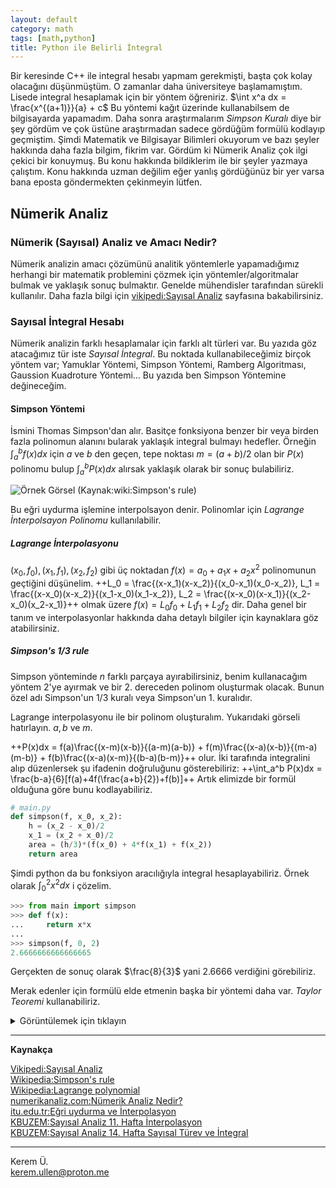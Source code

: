 ```yaml
---
layout: default
category: math
tags: [math,python]
title: Python ile Belirli İntegral
---
```


<script type="text/javascript" async
  src="https://cdnjs.cloudflare.com/ajax/libs/mathjax/2.7.7/MathJax.js?config=TeX-MML-AM_CHTML">
</script>

<script type="text/x-mathjax-config" >
window.MathJax = {
  tex: {
    inlineMath: [['$', '$']],
    displayMath: [["++","++"]]
  },
  svg: {
    fontCache: 'global'
  }
};
</script>





Bir keresinde C++ ile integral hesabı yapmam gerekmişti, başta çok kolay olacağını düşünmüştüm. O zamanlar daha üniversiteye başlamamıştım. Lisede integral hesaplamak için bir yöntem öğreniriz. $\int x^a dx = \frac{x^{(a+1)}}{a} + c$  Bu yöntemi kağıt üzerinde kullanabilsem de bilgisayarda yapamadım. Daha sonra araştırmalarım *Simpson Kuralı* diye bir şey gördüm ve çok üstüne araştırmadan sadece gördüğüm formülü kodlayıp geçmiştim. Şimdi Matematik ve Bilgisayar Bilimleri okuyorum ve bazı şeyler hakkında daha fazla bilgim, fikrim var. Gördüm ki Nümerik Analiz çok ilgi çekici bir konuymuş. Bu konu hakkında bildiklerim ile bir şeyler yazmaya çalıştım. Konu hakkında uzman değilim eğer yanlış gördüğünüz bir yer varsa bana eposta göndermekten çekinmeyin lütfen.


## Nümerik Analiz

### Nümerik (Sayısal) Analiz ve Amacı Nedir?

Nümerik analizin amacı çözümünü analitik yöntemlerle yapamadığımız herhangi bir matematik problemini çözmek için yöntemler/algoritmalar bulmak ve yaklaşık sonuç bulmaktır. Genelde mühendisler tarafından sürekli kullanılır. Daha fazla bilgi için [vikipedi:Sayısal Analiz](https://tr.wikipedia.org/wiki/Say%C4%B1sal_analiz) sayfasına bakabilirsiniz.

### Sayısal İntegral Hesabı

Nümerik analizin farklı hesaplamalar için farklı alt türleri var. Bu yazıda göz atacağımız tür iste *Sayısal İntegral*. Bu noktada kullanabileceğimiz birçok yöntem var; Yamuklar Yöntemi, Simpson Yöntemi, Ramberg Algoritması, Gaussion Kuadroture Yöntemi... Bu yazıda ben Simpson Yöntemine değineceğim. 

#### Simpson Yöntemi

İsmini Thomas Simpson'dan alır. Basitçe fonksiyona benzer bir veya birden fazla polinomun alanını bularak yaklaşık integral bulmayı hedefler. Örneğin $\int_{a}^{b} f(x)dx$ için $a$ ve $b$ den geçen, tepe noktası $m = (a+b)/2$ olan bir $P(x)$ polinomu bulup $\int_{a}^{b} P(x)dx$ alırsak yaklaşık olarak bir sonuç bulabiliriz. 

![Örnek Görsel (Kaynak:wiki:Simpson's rule)](https://upload.wikimedia.org/wikipedia/commons/thumb/c/ca/Simpsons_method_illustration.svg/220px-Simpsons_method_illustration.svg.png)

Bu eğri uydurma işlemine interpolsayon denir. Polinomlar için *Lagrange İnterpolsayon Polinomu* kullanılabilir. 

##### Lagrange İnterpolasyonu

$(x_0, f_0), (x_1, f_1), (x_2, f_2)$ gibi üç noktadan $f(x) = a_0 + a_1 x + a_2 x^2$ polinomunun geçtiğini düşünelim. 
++L_0 = \frac{(x-x_1)(x-x_2)}{(x_0-x_1)(x_0-x_2)}, L_1 = \frac{(x-x_0)(x-x_2)}{(x_1-x_0)(x_1-x_2)}, L_2 = \frac{(x-x_0)(x-x_1)}{(x_2-x_0)(x_2-x_1)}++
olmak üzere $f(x) = L_0f_0 + L_1f_1 + L_2f_2$ dir. Daha genel bir tanım ve interpolasyonlar hakkında daha detaylı bilgiler için kaynaklara göz atabilirsiniz. 

##### Simpson's 1/3 rule

Simpson yönteminde $n$ farklı parçaya ayırabilirsiniz, benim kullanacağım yöntem 2'ye ayırmak ve bir 2. dereceden polinom oluşturmak olacak. Bunun özel adı Simpson'un 1/3 kuralı veya Simpson'un 1. kuralıdır. 

Lagrange interpolasyonu ile bir polinom oluşturalım. Yukarıdaki görseli hatırlayın. $a,b$ ve $m$. 

++P(x)dx = f(a)\frac{(x-m)(x-b)}{(a-m)(a-b)} + f(m)\frac{(x-a)(x-b)}{(m-a)(m-b)} + f(b)\frac{(x-a)(x-m)}{(b-a)(b-m)}++
olur. İki tarafında integralini alıp düzenlersek şu ifadenin doğruluğunu gösterebiliriz:
++\int_a^b P(x)dx = \frac{b-a}{6}[f(a)+4f(\frac{a+b}{2})+f(b)]++
Artık elimizde bir formül olduğuna göre bunu kodlayabiliriz.

```python
# main.py
def simpson(f, x_0, x_2):
    h = (x_2 - x_0)/2
    x_1 = (x_2 + x_0)/2
    area = (h/3)*(f(x_0) + 4*f(x_1) + f(x_2))
    return area
```

Şimdi python da bu fonksiyon aracılığıyla integral hesaplayabiliriz. Örnek olarak $\int_0^2 x^2 dx$ i çözelim. 

```python
>>> from main import simpson
>>> def f(x):
...     return x*x
... 
>>> simpson(f, 0, 2)
2.6666666666666665
```

Gerçekten de sonuç olarak $\frac{8}{3}$ yani $2.6666$ verdiğini görebiliriz.

Merak edenler için formülü elde etmenin başka bir yöntemi daha var. *Taylor Teoremi* kullanabiliriz. 

<details>
<summary>Görüntülemek için tıklayın</summary>


##### Simpson Yöntemi 

Merak edenler için formülü elde etmenin başka bir yöntemini daha yazmak istiyorum. Bu sefer *Taylor Teoremi* kullanacağım. 

$f \in c^{n+1}[a,b]$ olsun. Yani $f$ fonksiyonu $[a,b]$ aralığı üzerinde $1., 2., ..., (n+1).$ mertebeden sürekli türeve sahip olsun. Ayrıca $x_0 \in [a,b]$ olsun. Bu durumda $\forall x \in [a,b]$ için 
++f(x) = f(x_0)+f'(x_0)(x-x_0)+\frac{f''(x_0)}{2!}(x-x_0)^2+...+\frac{f^n(x_0)}{n!}(x-x_0)^n+\frac{f^{n+1}(x_0)}{(n+1)!}c(x)(x-x_0)^{n+1}++

Şimdi tekrardan $\int_a^b f(x)dx$ integralini düşünelim. $f$ fonksiyonunun dördüncü mertebeden sürekli türeve sahip olduğunu var sayalım. $[a,b]$ aralığını eşit uzunluklu iki alt aralığa bölelim. Bu durumda $x_0=a, x_1=x_0+h,x_2=b$ olur. $f$ fonksiyonunu $x_1$ civarında Taylor Serisine açarsak:

++\int_{x_0}^{x_2} f(x)dx =\int_{x_0}^{x_2} f(x_1)dx + \int_{x_0}^{x_2}  f'(x_1)(x-x_1)dx  + \int_{x_0}^{x_2}  \frac{f''(x_1)(x-x_1)^2}{2}dx  
	+ \int_{x_0}^{x_2}  \frac{f'''(x_1)(x-x_1)^3}{3!}dx 	+ \int_{x_0}^{x_2}  \frac{f^{4}(c)(x-x_1)^4}{4!}dx ++

++\int_{x_0}^{x_2} f(x)dx = f(x_1)x |_{x_0}^{x_2} + \frac{f'(x_1)}{2}(x-x_1)^2  |_{x_0}^{x_2} + \frac{f''(x_1)}{6}(x-x_1)^3 |_{x_0}^{x_2} + \frac{f'''(x_1)}{24}(x-x_1)^4  |_{x_0}^{x_2}
	 + \frac{f^{(4)}(c)}{120}(x-x_1)^5  |_{x_0}^{x_2}++

++= f(x_1)2h + 0 +\frac{f''(x_1)(h^3)}{3} + 0 + \frac{f^{(4)}h^5}{60}++
++f(x_1)2h + \frac{h^3}{3} (\frac{f(x_0) - 2f(x_1) + f(x_2)}{h^2} - \frac{f^{(4)}(c(x))h^2}{12}) + \frac{f^{(4)}h^5}{60}++
++\frac{h}{3}(f(x_0) - 4f(x_1) + f(x_2)) - \frac{h^5}{90}f^{(4)}(c)++
Hata terimini ihmal edersek
++\int_{x_0}^{x_2} f(x)dx = \frac{h}{3}(f(x_0) + 4f(x_1) + f(x_2))++

Yine aynı formülü elde edebiliriz. 

İnterpolasyon ile yaptığımı mantıksal olarak kavramak daha kolay ama matematik olarak formülü elde etmek daha zor, Taylor Teoreminde ise formülü elde etmek daha kolay ama mantık olarak kavramak zor geldi bana. Sonuç olarak ikisini de yazmak istedim.

</details>

---

**Kaynakça**

[Vikipedi:Sayısal Analiz](https://tr.wikipedia.org/wiki/Say%C4%B1sal_analiz) \
[Wikipedia:Simpson's rule](https://en.wikipedia.org/wiki/Simpson's_rule) \
[Wikipedia:Lagrange polynomial](https://en.wikipedia.org/wiki/Lagrange_polynomial) \
[numerikanaliz.com:Nümerik Analiz Nedir?](https://numerikanaliz.com/numerik-analiz-nedir/) \
[itu.edu.tr:Eğri uydurma ve İnterpolasyon](https://web.itu.edu.tr/yukselen/HM504/02-%20E%F0ri%20uydurma%20ve%20interpolasyon.pdf) \
[KBUZEM:Sayısal Analiz 11. Hafta İnterpolasyon](https://web.karabuk.edu.tr/yasinortakci/dokumanlar/say%C4%B1sal_analiz/turkce/11.pdf) \
[KBUZEM:Sayısal Analiz 14. Hafta Sayısal Türev ve İntegral](https://web.karabuk.edu.tr/yasinortakci/dokumanlar/say%C4%B1sal_analiz/turkce/14.pdf)

---

Kerem Ü. \
kerem.ullen@proton.me
